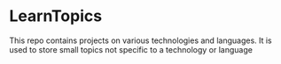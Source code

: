 # LearnTopics
This repo contains projects on various technologies and languages. It is used to store small topics not specific to a technology or language
